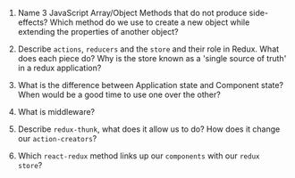 1.  Name 3 JavaScript Array/Object Methods that do not produce side-effects? Which method do we use to create a new object while extending the properties of another object?

2.  Describe `actions`, `reducers` and the `store` and their role in Redux. What does each piece do? Why is the store known as a 'single source of truth' in a redux application?


3.  What is the difference between Application state and Component state? When would be a good time to use one over the other?


4.  What is middleware?


5.  Describe `redux-thunk`, what does it allow us to do? How does it change our `action-creators`?


6.  Which `react-redux` method links up our `components` with our `redux store`?
